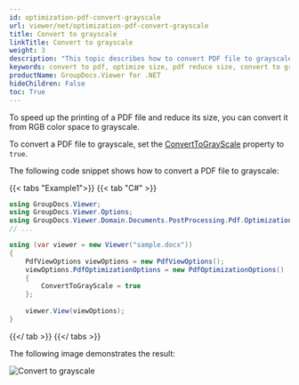 ```yaml
---
id: optimization-pdf-convert-grayscale
url: viewer/net/optimization-pdf-convert-grayscale
title: Convert to grayscale
linkTitle: Convert to grayscale
weight: 3
description: "This topic describes how to convert PDF file to grayscale using the GroupDocs.Viewer .NET API (C#)."
keywords: convert to pdf, optimize size, pdf reduce size, convert to grayscale
productName: GroupDocs.Viewer for .NET
hideChildren: False
toc: True
---
```

To speed up the printing of a PDF file and reduce its size, you can convert it from RGB color space to grayscale.

To convert a PDF file to grayscale, set the [ConvertToGrayScale](https://reference.groupdocs.com/viewer/net/groupdocs.viewer.options/pdfoptimizationoptions/converttograyscale) property to `true`.

The following code snippet shows how to convert a PDF file to grayscale:

{{< tabs "Example1">}}
{{< tab "C#" >}}
```csharp
using GroupDocs.Viewer;
using GroupDocs.Viewer.Options;
using GroupDocs.Viewer.Domain.Documents.PostProcessing.Pdf.Optimization;
// ...

using (var viewer = new Viewer("sample.docx"))
{
    PdfViewOptions viewOptions = new PdfViewOptions();
    viewOptions.PdfOptimizationOptions = new PdfOptimizationOptions()
    {
        ConvertToGrayScale = true
    };
     
    viewer.View(viewOptions);
}
```
{{</ tab >}}
{{</ tabs >}}

The following image demonstrates the result:

![Convert to grayscale](/viewer/net/images/developer-guide/pdf-rendering/optimization/optimization-pdf-convert-grayscale.png)

